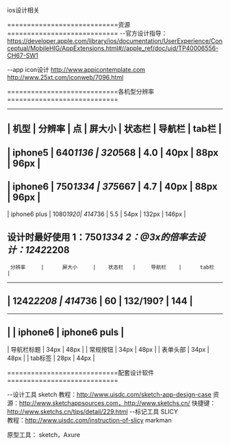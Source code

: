ios设计相关

============================资源============================
--官方设计指导：
https://developer.apple.com/library/ios/documentation/UserExperience/Conceptual/MobileHIG/AppExtensions.html#//apple_ref/doc/uid/TP40006556-CH67-SW1


--app icon设计
http://www.appicontemplate.com
http://www.25xt.com/iconweb/7096.html

============================各机型分辨率============================

------------------------------------------------------------------------
|       机型      |  分辨率   |    点    |  屏大小 | 状态栏 | 导航栏 | tab栏 |
------------------------------------------------------------------------
|     iphone5    | 640*1136 |  320*568 |  4.0  |  40px |  88px |  96px |
------------------------------------------------------------------------
|     iphone6    | 750*1334 |  375*667 |  4.7  |  40px |  88px |  96px |
------------------------------------------------------------------------
|  iphone6 plus  | 1080*1920|  414*736 |  5.5  |  54px |  132px |  146px | 

设计时最好使用
1：750*1334
2：@3x的倍率去设计：1242*2208
---------------------------------------------------------------------------------------
     分辨率     |      屏大小     |    状态栏   |     导航栏    |      tab栏     |
---------------------------------------------------------------------------------------
|  1242*2208   |     414*736    |     60     |      132/190?     |      144       |
---------------------------------------------------------------------------------------

----------------------------------------------------
|                |  iphone6   |    iphone6 puls    |  
----------------------------------------------------
|   导航栏标题     |   34px     |        48px        | 
|    常规按钮      |   34px     |        48px        | 
|    表单头部      |   34px     |        48px        | 
|    tab标签      |   28px     |        44px        | 


============================配套设计软件============================

--设计工具
sketch
教程：http://www.uisdc.com/sketch-app-design-case
资源：http://www.sketchappsources.com，http://www.sketchs.cn/
快捷键：http://www.sketchs.cn/tips/detail/229.html
--标记工具
SLICY  
教程：http://www.uisdc.com/instruction-of-slicy
markman

原型工具：
sketch，Axure











